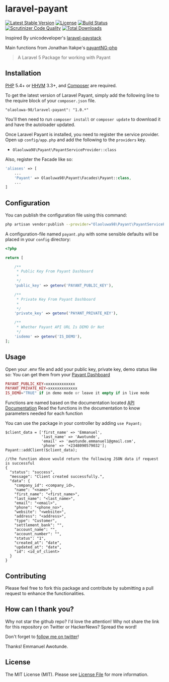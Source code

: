 # laravel-payant

[![Latest Stable Version](https://poser.pugx.org/olaoluwa-98/laravel-payant/v/stable.svg)](https://packagist.org/packages/olaoluwa-98/laravel-payant)
[![License](https://poser.pugx.org/olaoluwa-98/laravel-payant/license.svg)](LICENSE.md)
[![Build Status](https://img.shields.io/travis/olaoluwa-98/laravel-payant.svg)](https://travis-ci.org/olaoluwa-98/laravel-payant)
[![Scrutinizer Code Quality](https://scrutinizer-ci.com/g/olaoluwa-98/laravel-payant/badges/quality-score.png?b=master)](https://scrutinizer-ci.com/g/olaoluwa-98/laravel-payant/?branch=master)
[![Total Downloads](https://img.shields.io/packagist/dt/olaoluwa-98/laravel-payant.svg?style=flat-square)](https://packagist.org/packages/olaoluwa-98/laravel-payant)

Inspired By unicodeveloper's [laravel-paystack](https://github.com/unicodeveloper/laravel-paystack)

Main functions from Jonathan Itakpe's [payantNG-php](https://github.com/JonathanItakpe/payantNG-php)

> A Laravel 5 Package for working with Payant

## Installation

[PHP](https://php.net) 5.4+ or [HHVM](http://hhvm.com) 3.3+, and [Composer](https://getcomposer.org) are required.

To get the latest version of Laravel Payant, simply add the following line to the require block of your `composer.json` file.

```
"olaoluwa-98/laravel-payant": "1.0.*"
```

You'll then need to run `composer install` or `composer update` to download it and have the autoloader updated.

Once Laravel Payant is installed, you need to register the service provider. Open up `config/app.php` and add the following to the `providers` key.

* `Olaoluwa98\Payant\PayantServiceProvider::class`

Also, register the Facade like so:

```php
'aliases' => [
    ...
    'Payant' => Olaoluwa98\Payant\Facades\Payant::class,
    ...
]
```

## Configuration

You can publish the configuration file using this command:

```bash
php artisan vendor:publish --provider="Olaoluwa98\Payant\PayantServiceProvider"
```

A configuration-file named `payant.php` with some sensible defaults will be placed in your `config` directory:

```php
<?php

return [

    /**
     * Public Key From Payant Dashboard
     *
     */
    'public_key' => getenv('PAYANT_PUBLIC_KEY'),

    /**
     * Private Key From Payant Dashboard
     *
     */
    'private_key' => getenv('PAYANT_PRIVATE_KEY'),

    /**
     * Whether Payant API URL Is DEMO Or Not
     */
    'isdemo' => getenv('IS_DEMO'),
];
```

## Usage

Open your .env file and add your public key, private key, demo status like so:
You can get them from your [Payant Dashboard](https://payant.ng/settings/developer)

```php
PAYANT_PUBLIC_KEY=xxxxxxxxxxxxx
PAYANT_PRIVATE_KEY=xxxxxxxxxxxxx
IS_DEMO="TRUE" if in demo mode or leave it empty if in live mode
```

Functions are named based on the documentation located [API Documentation](https://developers.payant.ng/overview)
Read the functions in the documentation to know parameters needed for each function

You can use the package in your controller by adding `use Payant;`
```
$client_data = ['first_name' => 'Emmanuel',
                'last_name' => 'Awotunde',
                'email' => 'awotunde.emmanuel1@gmail.com',
                'phone' => '+2348090579032'];
Payant::addClient($client_data);

//the function above would return the following JSON data if request is successful
{
  "status": "success",
  "message": "Client created successfully.",
  "data": {
    "company_id": <company_id>,
    "name": "<name>",
    "first_name": "<first_name>",
    "last_name": "<last_name>",
    "email": "<email>",
    "phone": "<phone_no>",
    "website": "<website>",
    "address": "<address>",
    "type": "Customer",
    "settlement_bank": "",
    "account_name": "",
    "account_number": "",
    "status": "1",
    "created_at": "date",
    "updated_at": "date",
    "id": <id_of_client>
  }
}
```

## Contributing

Please feel free to fork this package and contribute by submitting a pull request to enhance the functionalities.

## How can I thank you?

Why not star the github repo? I'd love the attention! Why not share the link for this repository on Twitter or HackerNews? Spread the word!

Don't forget to [follow me on twitter](https://twitter.com/olaoluwa_98)!

Thanks!
Emmanuel Awotunde.

## License

The MIT License (MIT). Please see [License File](LICENSE.md) for more information.
